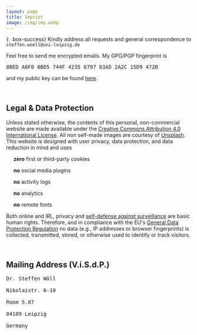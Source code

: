 ```yaml
---
layout: page
title: Imprint
image: /img/imp.webp
---
```


{: .box-success}
Kindly address all requests and general correspondence to `steffen.woell@uni-leipzig.de`

<div class="box-note" style="margin-bottom:60px">
Feel free to send me encrypted emails. My GPG/PGP fingerprint is <pre>8BED A8F0 0BD5 744F 4235 6797 83AD 2A2C 15D9 472B</pre> and my public key can be found <a href="/doc/sw_pgp_public_key.asc">here</a>.
</div>

<!--## Social Media
<div class="box-blue">
<div>
<div><i class="fab fa-researchgate" style="padding-right:15px"></i><a href="https://www.researchgate.net/profile/Steffen-Woell" target="_blank">ResearchGate</a></div><br/>
<div><i class="fab fa-mastodon" style="padding-right:15px"></i><a href="https://mastodon.social/@SteffenWoell" target="_blank">Mastodon</a></div><br/>
<div><i class="fab fa-instagram" style="padding-right:15px"></i><a href="https://www.instagram.com/streetart_leipzig/" target="_blank">Instagram</a></div><br/>
<div><i class="fab fa-soundcloud" style="padding-right:10px"></i><a href="https://soundcloud.com/w-a_s" target="_blank">SoundCloud</a></div>
</div>
</div>-->

## Legal & Data Protection

<div class="box-warning" style="margin-bottom:60px">
Unless stated otherwise, the contents of this personal, non-commercial website are made available under the <a rel="license" href="https://creativecommons.org/licenses/by/4.0/" title="CC BY 4.0" target="_blank">Creative Commons Attribution 4.0 International License</a>. All non self-made images are courtesy of <a href="https://unsplash.com/" target="_blank">Unsplash</a>. This website is designed with user privacy, data protection, and data reduction in mind and uses
<p><i class="fas fa-cookie-bite" style="padding-left:10px; padding-right:10px"></i><b>zero</b> first or third-party cookies</p>
<p><i class="fas fa-thumbs-down" style="padding-left:10px; padding-right:10px"></i><b>no</b> social media plugins</p>
<p><i class="fas fa-toilet-paper" style="padding-left:10px; padding-right:10px"></i><b>no</b> activity logs</p>
<p><i class="fas fa-user-secret" style="padding-left:10px; padding-right:10px"></i><b>no</b> analytics</p>
<p><i class="fas fa-strikethrough" style="padding-left:10px; padding-right:10px"></i><b>no</b> remote fonts</p>
<p>Both online and IRL, privacy and <a href="https://ssd.eff.org/" target="_blank">self-defense against surveillance</a> are basic human rights. Therefore, and in compliance with the EU's <a href="https://gdpr.eu/what-is-gdpr/" target="_blank">General Data Protection Regulation</a> no data (e.g., IP addresses or browser fingerprints) is collected, transmitted, stored, or otherwise used to identify or track visitors.</p>
</div>

## Mailing Address (V.i.S.d.P.)

<div class="box-note" style="margin-bottom:60px">
<pre>Dr. Steffen Wöll<br/>
Nikolaistr. 6-10<br/>
Room 5.07<br/>
04109 Leipzig<br/>
Germany</pre>
</div>
